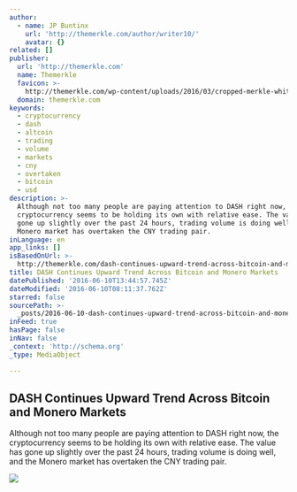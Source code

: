 ```yaml
---
author:
  - name: JP Buntinx
    url: 'http://themerkle.com/author/writer10/'
    avatar: {}
related: []
publisher:
  url: 'http://themerkle.com'
  name: Themerkle
  favicon: >-
    http://themerkle.com/wp-content/uploads/2016/03/cropped-merkle-white-1-192x192.png
  domain: themerkle.com
keywords:
  - cryptocurrency
  - dash
  - altcoin
  - trading
  - volume
  - markets
  - cny
  - overtaken
  - bitcoin
  - usd
description: >-
  Although not too many people are paying attention to DASH right now, the
  cryptocurrency seems to be holding its own with relative ease. The value has
  gone up slightly over the past 24 hours, trading volume is doing well, and the
  Monero market has overtaken the CNY trading pair.
inLanguage: en
app_links: []
isBasedOnUrl: >-
  http://themerkle.com/dash-continues-upward-trend-across-bitcoin-and-monero-markets/
title: DASH Continues Upward Trend Across Bitcoin and Monero Markets
datePublished: '2016-06-10T13:44:57.745Z'
dateModified: '2016-06-10T08:11:37.762Z'
starred: false
sourcePath: >-
  _posts/2016-06-10-dash-continues-upward-trend-across-bitcoin-and-monero-market.md
inFeed: true
hasPage: false
inNav: false
_context: 'http://schema.org'
_type: MediaObject

---
```

<article style=""><h1>DASH Continues Upward Trend Across Bitcoin and Monero Markets</h1><p>Although not too many people are paying attention to DASH right now, the cryptocurrency seems to be holding its own with relative ease. The value has gone up slightly over the past 24 hours, trading volume is doing well, and the Monero market has overtaken the CNY trading pair.</p><img src="http://themerkle.com/wp-content/uploads/2016/06/shutterstock_294911924.jpg" /></article>